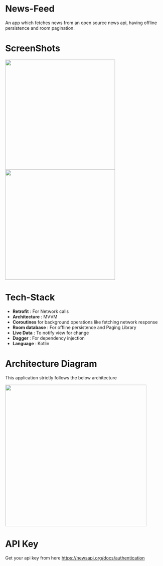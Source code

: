 # News-Feed
An app which fetches news from an open source news api, having offline persistence and room pagination.


# ScreenShots

<img src = "https://github.com/kanch231004/News-Feed/blob/master/screenshots/NewsList%20Page.jpg" width = 350 /> <img src = "https://github.com/kanch231004/News-Feed/blob/master/screenshots/News%20Detail%20Page.jpg" width = 350/>

# Tech-Stack

* __Retrofit__ : For Network calls
* __Architecture__ : MVVM
* __Coroutines__ for background operations like fetching network response
* __Room database__ : For offline persistence and Paging Library
* __Live Data__ : To notify view for change
* __Dagger__ : For dependency injection
* __Language__ : Kotlin

# Architecture Diagram
This application strictly follows the below architecture 

<img src = "https://github.com/kanch231004/News-Feed/blob/master/screenshots/Architecture.png" width = 450 />

# API Key
Get your api key from here https://newsapi.org/docs/authentication
